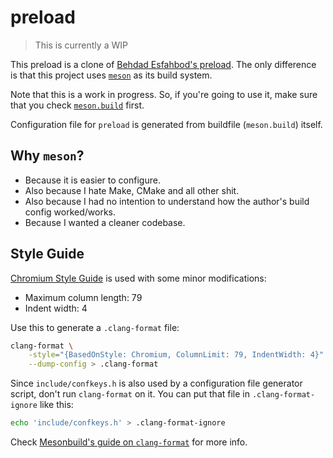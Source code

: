 # preload

> This is currently a WIP

This preload is a clone of [Behdad Esfahbod's preload](http://preload.sf.net).
The only difference is that this project uses [`meson`](https://mesonbuild.com)
as its build system.

Note that this is a work in progress. So, if you're going to use it, make sure
that you check [`meson.build`](/meson.build) first.

Configuration file for `preload` is generated from buildfile (`meson.build`)
itself.

## Why `meson`?

- Because it is easier to configure.
- Also because I hate Make, CMake and all other shit.
- Also because I had no intention to understand how the author's build config
  worked/works.
- Because I wanted a cleaner codebase.

## Style Guide

[Chromium Style Guide](https://chromium.googlesource.com/chromium/src/+/HEAD/styleguide/c++/c++.md)
is used with some minor modifications:

- Maximum column length: 79
- Indent width: 4

Use this to generate a `.clang-format` file:

```bash
clang-format \
    -style="{BasedOnStyle: Chromium, ColumnLimit: 79, IndentWidth: 4}" \
    --dump-config > .clang-format
```

Since `include/confkeys.h` is also used by a configuration file generator
script, don't run `clang-format` on it. You can put that file in
`.clang-format-ignore` like this:

```bash
echo 'include/confkeys.h' > .clang-format-ignore
```

Check [Mesonbuild's guide on `clang-format`](https://mesonbuild.com/Code-formatting.html)
for more info.
